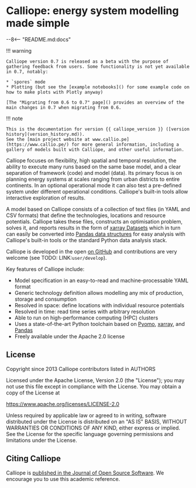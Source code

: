 # Calliope: energy system modelling made simple

--8<-- "README.md:docs"

!!! warning

    Calliope version 0.7 is released as a beta with the purpose of gathering feedback from users. Some functionality is not yet available in 0.7, notably:

    * `spores` mode
    * Plotting (but see the [example notebooks]() for some example code on how to make plots with Plotly anyway)

    [The "Migrating from 0.6 to 0.7" page]() provides an overview of the main changes in 0.7 when migrating from 0.6.

!!! note

    This is the documentation for version {{ calliope_version }} ([version history](version_history.md)).
    See the [main project website at www.callio.pe](https://www.callio.pe/) for more general information, including a gallery of models built with Calliope, and other useful information.

Calliope focuses on flexibility, high spatial and temporal resolution, the ability to execute many runs based on the same base model, and a clear separation of framework (code) and model (data).
Its primary focus is on planning energy systems at scales ranging from urban districts to entire continents.
In an optional operational mode it can also test a pre-defined system under different operational conditions.
Calliope's built-in tools allow interactive exploration of results.

<object type="text/html" data="img/plotly_frontpage_timeseries.html" width="100%" height="400px"></object>

A model based on Calliope consists of a collection of text files (in YAML and CSV formats) that define the technologies, locations and resource potentials.
Calliope takes these files, constructs an optimisation problem, solves it, and reports results in the form of [xarray Datasets](https://docs.xarray.dev/en/v2022.03.0/user-guide/data-structures.html#dataset) which in turn can easily be converted into [Pandas data structures](https://pandas.pydata.org/pandas-docs/version/1.5/user_guide/dsintro.html#dsintro) for easy analysis with Calliope's built-in tools or the standard Python data analysis stack.

Calliope is developed in the open [on GitHub](https://github.com/calliope-project/calliope) and contributions are very welcome (see TODO: LINK:`user/develop`).

Key features of Calliope include:

* Model specification in an easy-to-read and machine-processable YAML format
* Generic technology definition allows modelling any mix of production, storage and consumption
* Resolved in space: define locations with individual resource potentials
* Resolved in time: read time series with arbitrary resolution
* Able to run on high-performance computing (HPC) clusters
* Uses a state-of-the-art Python toolchain based on [Pyomo](https://pyomo.readthedocs.io/en/stable/), [xarray](https://docs.xarray.dev/en/stable/), and [Pandas](https://pandas.pydata.org/)
* Freely available under the Apache 2.0 license

## License

Copyright since 2013 Calliope contributors listed in AUTHORS

Licensed under the Apache License, Version 2.0 (the "License"); you
may not use this file except in compliance with the License. You may
obtain a copy of the License at

<https://www.apache.org/licenses/LICENSE-2.0>

Unless required by applicable law or agreed to in writing, software
distributed under the License is distributed on an "AS IS" BASIS,
WITHOUT WARRANTIES OR CONDITIONS OF ANY KIND, either express or implied.
See the License for the specific language governing permissions and
limitations under the License.

## Citing Calliope

Calliope is [published in the Journal of Open Source Software](https://joss.theoj.org/papers/10.21105/joss.00825).
We encourage you to use this academic reference.